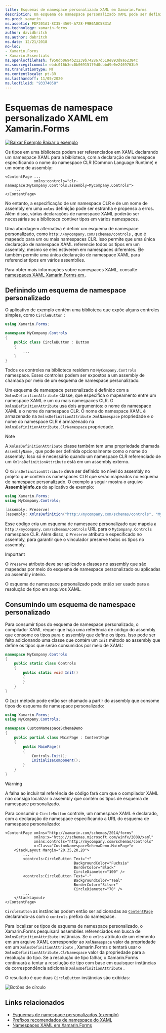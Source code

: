 ```yaml
---
title: Esquemas de namespace personalizado XAML em Xamarin.Forms
description: Um esquema de namespace personalizado XAML pode ser definido com a classe XmlnsDefinitionAttribute, que especifica um mapeamento entre uma URL personalizada e um ou mais namespaces CLR. O esquema de namespace personalizado pode então ser usado em declarações de namespace XAML.
ms.prod: xamarin
ms.assetid: FDF201A1-8C35-4569-A728-F9B0A0C5B31A
ms.technology: xamarin-forms
author: davidbritch
ms.author: dabritch
ms.date: 12/21/2018
no-loc:
- Xamarin.Forms
- Xamarin.Essentials
ms.openlocfilehash: f950db0694b21239b742867d519e893d9a62384c
ms.sourcegitcommit: ebdc016b3ec0b06915170d0cbbd9e0e2469763b9
ms.translationtype: MT
ms.contentlocale: pt-BR
ms.lasthandoff: 11/05/2020
ms.locfileid: "93374058"
---
```

# <a name="xaml-custom-namespace-schemas-in-no-locxamarinforms"></a>Esquemas de namespace personalizado XAML em Xamarin.Forms

[![Baixar Exemplo](~/media/shared/download.png) Baixar o exemplo](/samples/xamarin/xamarin-forms-samples/xaml-customnamespaceschemas)

Os tipos em uma biblioteca podem ser referenciados em XAML declarando um namespace XAML para a biblioteca, com a declaração de namespace especificando o nome do namespace CLR (Common Language Runtime) e um nome de assembly:

```xaml
<ContentPage ...
             xmlns:controls="clr-namespace:MyCompany.Controls;assembly=MyCompany.Controls">
    ...
</ContentPage>
```

No entanto, a especificação de um namespace CLR e de um nome de assembly em uma `xmlns` definição pode ser estranha e propenso a erros. Além disso, várias declarações de namespace XAML poderão ser necessárias se a biblioteca contiver tipos em vários namespaces.

Uma abordagem alternativa é definir um esquema de namespace personalizado, como `http://mycompany.com/schemas/controls` , que é mapeado para um ou mais namespaces CLR. Isso permite que uma única declaração de namespace XAML referencie todos os tipos em um assembly, mesmo se eles estiverem em namespaces diferentes. Ele também permite uma única declaração de namespace XAML para referenciar tipos em vários assemblies.

Para obter mais informações sobre namespaces XAML, consulte [namespaces XAML Xamarin.Forms em ](namespaces.md).

## <a name="defining-a-custom-namespace-schema"></a>Definindo um esquema de namespace personalizado

O aplicativo de exemplo contém uma biblioteca que expõe alguns controles simples, como `CircleButton` :

```csharp
using Xamarin.Forms;

namespace MyCompany.Controls
{
    public class CircleButton : Button
    {
        ...
    }
}
```

Todos os controles na biblioteca residem no `MyCompany.Controls` namespace. Esses controles podem ser expostos a um assembly de chamada por meio de um esquema de namespace personalizado.

Um esquema de namespace personalizado é definido com a `XmlnsDefinitionAttribute` classe, que especifica o mapeamento entre um namespace XAML e um ou mais namespaces CLR. O `XmlnsDefinitionAttribute` usa dois argumentos: o nome do namespace XAML e o nome do namespace CLR. O nome do namespace XAML é armazenado na `XmlnsDefinitionAttribute.XmlNamespace` propriedade e o nome do namespace CLR é armazenado na `XmlnsDefinitionAttribute.ClrNamespace` propriedade.

> [!NOTE]
> A `XmlnsDefinitionAttribute` classe também tem uma propriedade chamada `AssemblyName` , que pode ser definida opcionalmente como o nome do assembly. Isso só é necessário quando um namespace CLR referenciado de um `XmlnsDefinitionAttribute` está em um assembly externo.

O `XmlnsDefinitionAttribute` deve ser definido no nível do assembly no projeto que contém os namespaces CLR que serão mapeados no esquema de namespace personalizado. O exemplo a seguir mostra o arquivo **AssemblyInfo.cs** do aplicativo de exemplo:

```csharp
using Xamarin.Forms;
using MyCompany.Controls;

[assembly: Preserve]
[assembly: XmlnsDefinition("http://mycompany.com/schemas/controls", "MyCompany.Controls")]
```

Esse código cria um esquema de namespace personalizado que mapeia a `http://mycompany.com/schemas/controls` URL para o `MyCompany.Controls` namespace CLR. Além disso, o `Preserve` atributo é especificado no assembly, para garantir que o vinculador preserve todos os tipos no assembly.

> [!IMPORTANT]
> O `Preserve` atributo deve ser aplicado a classes no assembly que são mapeadas por meio do esquema de namespace personalizado ou aplicadas ao assembly inteiro.

O esquema de namespace personalizado pode então ser usado para a resolução de tipo em arquivos XAML.

## <a name="consuming-a-custom-namespace-schema"></a>Consumindo um esquema de namespace personalizado

Para consumir tipos do esquema de namespace personalizado, o compilador XAML requer que haja uma referência de código do assembly que consome os tipos para o assembly que define os tipos. Isso pode ser feito adicionando uma classe que contém um `Init` método ao assembly que define os tipos que serão consumidos por meio de XAML:

```csharp
namespace MyCompany.Controls
{
    public static class Controls
    {
        public static void Init()
        {
        }
    }
}
```

O `Init` método pode então ser chamado a partir do assembly que consome tipos do esquema de namespace personalizado:

```csharp
using Xamarin.Forms;
using MyCompany.Controls;

namespace CustomNamespaceSchemaDemo
{
    public partial class MainPage : ContentPage
    {
        public MainPage()
        {
            Controls.Init();
            InitializeComponent();
        }
    }
}
```

> [!WARNING]
> A falha ao incluir tal referência de código fará com que o compilador XAML não consiga localizar o assembly que contém os tipos de esquema de namespace personalizado.

Para consumir o `CircleButton` controle, um namespace XAML é declarado, com a declaração de namespace especificando a URL do esquema de namespace personalizado:

```xaml
<ContentPage xmlns="http://xamarin.com/schemas/2014/forms"
             xmlns:x="http://schemas.microsoft.com/winfx/2009/xaml"
             xmlns:controls="http://mycompany.com/schemas/controls"
             x:Class="CustomNamespaceSchemaDemo.MainPage">
    <StackLayout Margin="20,35,20,20">
        ...
        <controls:CircleButton Text="+"
                               BackgroundColor="Fuchsia"
                               BorderColor="Black"
                               CircleDiameter="100" />
        <controls:CircleButton Text="-"
                               BackgroundColor="Teal"
                               BorderColor="Silver"
                               CircleDiameter="70" />
        ...
    </StackLayout>
</ContentPage>
```

`CircleButton` as instâncias podem então ser adicionadas ao [`ContentPage`](xref:Xamarin.Forms.ContentPage) declarando-as com o `controls` prefixo do namespace.

Para localizar os tipos de esquema de namespace personalizado, o Xamarin.Forms pesquisará assemblies referenciados em busca de `XmlnsDefinitionAttribute` instâncias. Se o `xmlns` atributo de um elemento em um arquivo XAML corresponder ao `XmlNamespace` valor da propriedade em um `XmlnsDefinitionAttribute` , Xamarin.Forms o tentará usar o `XmlnsDefinitionAttribute.ClrNamespace` valor da propriedade para a resolução do tipo. Se a resolução de tipo falhar, o Xamarin.Forms continuará a tentar a resolução de tipo com base em quaisquer instâncias de correspondência adicionais `XmlnsDefinitionAttribute` .

O resultado é que duas `CircleButton` instâncias são exibidas:

![Botões de círculo](custom-namespace-schemas-images/circle-buttons.png "Botões de círculo")

## <a name="related-links"></a>Links relacionados

- [Esquemas de namespace personalizados (exemplo)](/samples/xamarin/xamarin-forms-samples/xaml-customnamespaceschemas)
- [Prefixos recomendados de namespace do XAML](custom-prefix.md)
- [Namespaces XAML em Xamarin.Forms](namespaces.md)